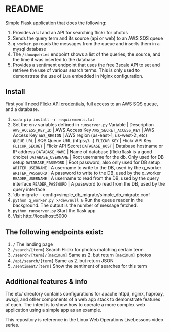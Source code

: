 README
======
Simple Flask application that does the following:

1. Provides a UI and an API for searching flickr for photos
2. Sends the query term and its source (api or web) to an AWS SQS queue 
3. `q_worker.py` reads the messages from the queue and inserts them in a mysql database
4. The `/showqueries` endpoint shows a list of the queries, the source, and the time it was inserted to the database
5. Provides a sentiment endpoint that uses the free 3scale API to set and retrieve the use of various search terms. This is only used to demonstrate the use of Lua embedded in Nginx configuration.

## Install 

First you'll need [Flickr API credentials](https://www.flickr.com/services/api/misc.api_keys.html), full access to an AWS SQS queue, and a database. 

1. `sudo pip install -r requirements.txt`
2. Set the env variables defined in `runserver.py`
Variable                        | Description
`AWS_ACCESS_KEY_ID`             | AWS Access Key
`AWS_SECRET_ACCESS_KEY`         | AWS Access Key
`AWS_REGION`                    | AWS region (us-east-1, us-west-2, etc)
`QUEUE_URL`                     | SQS Queue URL (https://...)
`FLICKR_KEY`                    | Flickr API Key
`FLICKR_SECRET`                 | Flickr API Secret
`DATABASE_HOST`                 | Database hostname or IP address
`DATABASE_NAME`                 | Name of database (flickrflask is a good choice)
`DATABASE_USERNAME`             | Root username for the db. Only used for DB setup
`DATABASE_PASSWORD`             | Root password, also only used for DB setup
`WRITER_USERNAME`               | A username to write to the DB, used by the q_worker
`WRITER_PASSWORD`               | A password to write to the DB, used by the q_worker
`READER_USERNAME`               | A username to read from the DB, used by the query interface
`READER_PASSWORD`               | A password to read from the DB, used by the query interface
3. `db-migrate --config=simple_db_migrate/simple_db_migrate.conf
4. `python q_worker.py >/dev/null &` Run the queue reader in the background. The output is the number of message fetched.
5. `python runserver.py` Start the flask app
6. Visit http://localhost:5000

## The following endpoints exist:
1. `/` The landing page
2. `/search/[term]` Search Flickr for photos matching  certain term
3. `/search/[term]/[maximum]` Same as 2. but return `[maximum]` photos
4. `/api/search/[term]` Same as 2. but return JSON
5. `/sentiment/[term]` Show the sentiment of searches for this term

## Additional features & info
The etc/ directory contains configurations for apache httpd, nginx, haproxy, uwsgi, and other components of a web app stack to demonstrate features of each. The intent is to show how to operate a more complex web application using a simple app as an example.


This repository is reference in the Linux Web Operations LiveLessons video series.

